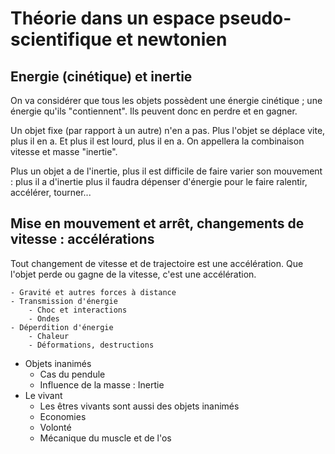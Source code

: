 # Théorie dans un espace pseudo-scientifique et newtonien

## Energie (cinétique) et inertie

On va considérer que tous les objets possèdent une énergie cinétique ; une énergie qu'ils "contiennent". Ils peuvent donc en perdre et en gagner.

Un objet fixe (par rapport à un autre) n'en a pas. Plus l'objet se déplace vite, plus il en a. Et plus il est lourd, plus il en a. On appellera la combinaison vitesse et masse "inertie".

Plus un objet a de l'inertie, plus il est difficile de faire varier son mouvement : plus il a d'inertie plus il faudra dépenser d'énergie pour le faire ralentir, accélérer, tourner...

## Mise en mouvement et arrêt, changements de vitesse : accélérations

Tout changement de vitesse et de trajectoire est une accélération. Que l'objet perde ou gagne de la vitesse, c'est une accélération.

    - Gravité et autres forces à distance
    - Transmission d'énergie
        - Choc et interactions
        - Ondes
    - Déperdition d'énergie
        - Chaleur
        - Déformations, destructions
- Objets inanimés
    - Cas du pendule
    - Influence de la masse : Inertie
- Le vivant
    - Les êtres vivants sont aussi des objets inanimés
    - Economies
    - Volonté
    - Mécanique du muscle et de l'os